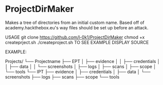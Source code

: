 # ProjectDirMaker
Makes a tree of directories from an initial custom name. Based off of academy.hackthebox.eu's way files should be set up before an attack. 

USAGE git clone https://github.com/l-0k1/ProjectDirMaker chmod +x createprject.sh ./createproject.sh
TO SEE EXAMPLE DISPLAY SOURCE



EXAMPLE:

Projects/
└── Projectname
    ├── EPT
    │   ├── evidence
    │   │   ├── credentials
    │   │   ├── data
    │   │   └── screenshots
    │   ├── logs
    │   ├── scans
    │   ├── scope
    │   └── tools
    └── IPT
        ├── evidence
        │   ├── credentials
        │   ├── data
        │   └── screenshots
        ├── logs
        ├── scans
        ├── scope
        └── tools

